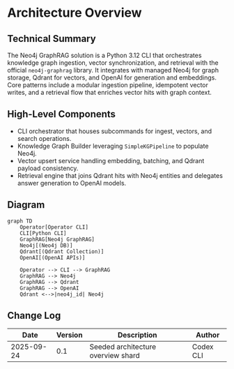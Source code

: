 # Architecture Overview

## Technical Summary
The Neo4j GraphRAG solution is a Python 3.12 CLI that orchestrates knowledge graph ingestion, vector synchronization, and retrieval with the official `neo4j-graphrag` library. It integrates with managed Neo4j for graph storage, Qdrant for vectors, and OpenAI for generation and embeddings. Core patterns include a modular ingestion pipeline, idempotent vector writes, and a retrieval flow that enriches vector hits with graph context.

## High-Level Components
- CLI orchestrator that houses subcommands for ingest, vectors, and search operations.
- Knowledge Graph Builder leveraging `SimpleKGPipeline` to populate Neo4j.
- Vector upsert service handling embedding, batching, and Qdrant payload consistency.
- Retrieval engine that joins Qdrant hits with Neo4j entities and delegates answer generation to OpenAI models.

## Diagram
```mermaid
graph TD
    Operator[Operator CLI]
    CLI[Python CLI]
    GraphRAG[Neo4j GraphRAG]
    Neo4j[(Neo4j DB)]
    Qdrant[(Qdrant Collection)]
    OpenAI[(OpenAI APIs)]

    Operator --> CLI --> GraphRAG
    GraphRAG --> Neo4j
    GraphRAG --> Qdrant
    GraphRAG --> OpenAI
    Qdrant <-->|neo4j_id| Neo4j
```

## Change Log
| Date       | Version | Description                               | Author    |
|------------|---------|-------------------------------------------|-----------|
| 2025-09-24 | 0.1     | Seeded architecture overview shard        | Codex CLI |

